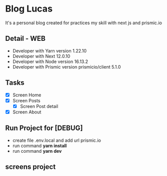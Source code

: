 # Blog Lucas

It's a personal blog created for practices my skill with next js and prismic.io

## Detail - WEB

- Developer with Yarn version 1.22.10
- Developer with Next 12.0.10
- Developer with Node version 16.13.2
- Developer with Prismic version prismicio/client 5.1.0

## Tasks
- [x] Screen Home
- [x] Screen Posts
    - [x] Screen Post detail
- [x] Screen About

## Run Project for [DEBUG]
- create file .env.local and add url prismic.io
- run command  **yarn install**
- run command  **yarn dev**

## screens project


